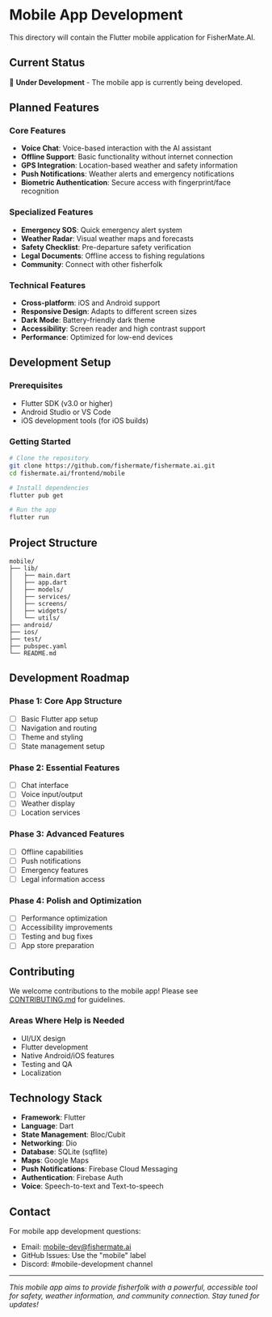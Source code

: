 # Mobile App Development

This directory will contain the Flutter mobile application for FisherMate.AI.

## Current Status

🚧 **Under Development** - The mobile app is currently being developed.

## Planned Features

### Core Features
- **Voice Chat**: Voice-based interaction with the AI assistant
- **Offline Support**: Basic functionality without internet connection
- **GPS Integration**: Location-based weather and safety information
- **Push Notifications**: Weather alerts and emergency notifications
- **Biometric Authentication**: Secure access with fingerprint/face recognition

### Specialized Features
- **Emergency SOS**: Quick emergency alert system
- **Weather Radar**: Visual weather maps and forecasts
- **Safety Checklist**: Pre-departure safety verification
- **Legal Documents**: Offline access to fishing regulations
- **Community**: Connect with other fisherfolk

### Technical Features
- **Cross-platform**: iOS and Android support
- **Responsive Design**: Adapts to different screen sizes
- **Dark Mode**: Battery-friendly dark theme
- **Accessibility**: Screen reader and high contrast support
- **Performance**: Optimized for low-end devices

## Development Setup

### Prerequisites
- Flutter SDK (v3.0 or higher)
- Android Studio or VS Code
- iOS development tools (for iOS builds)

### Getting Started
```bash
# Clone the repository
git clone https://github.com/fishermate/fishermate.ai.git
cd fishermate.ai/frontend/mobile

# Install dependencies
flutter pub get

# Run the app
flutter run
```

## Project Structure

```
mobile/
├── lib/
│   ├── main.dart
│   ├── app.dart
│   ├── models/
│   ├── services/
│   ├── screens/
│   ├── widgets/
│   └── utils/
├── android/
├── ios/
├── test/
├── pubspec.yaml
└── README.md
```

## Development Roadmap

### Phase 1: Core App Structure
- [ ] Basic Flutter app setup
- [ ] Navigation and routing
- [ ] Theme and styling
- [ ] State management setup

### Phase 2: Essential Features
- [ ] Chat interface
- [ ] Voice input/output
- [ ] Weather display
- [ ] Location services

### Phase 3: Advanced Features
- [ ] Offline capabilities
- [ ] Push notifications
- [ ] Emergency features
- [ ] Legal information access

### Phase 4: Polish and Optimization
- [ ] Performance optimization
- [ ] Accessibility improvements
- [ ] Testing and bug fixes
- [ ] App store preparation

## Contributing

We welcome contributions to the mobile app! Please see [CONTRIBUTING.md](../../CONTRIBUTING.md) for guidelines.

### Areas Where Help is Needed
- UI/UX design
- Flutter development
- Native Android/iOS features
- Testing and QA
- Localization

## Technology Stack

- **Framework**: Flutter
- **Language**: Dart
- **State Management**: Bloc/Cubit
- **Networking**: Dio
- **Database**: SQLite (sqflite)
- **Maps**: Google Maps
- **Push Notifications**: Firebase Cloud Messaging
- **Authentication**: Firebase Auth
- **Voice**: Speech-to-text and Text-to-speech

## Contact

For mobile app development questions:
- Email: mobile-dev@fishermate.ai
- GitHub Issues: Use the "mobile" label
- Discord: #mobile-development channel

---

*This mobile app aims to provide fisherfolk with a powerful, accessible tool for safety, weather information, and community connection. Stay tuned for updates!*
